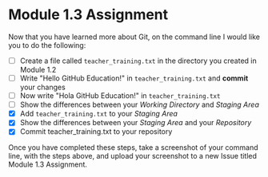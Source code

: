 # Module 1.3 Assignment

Now that you have learned more about Git, on the command line I would like you to do the following:

- [ ] Create a file called `teacher_training.txt` in the directory you created in Module 1.2
- [ ] Write "Hello GitHub Education!" in `teacher_training.txt` and **commit** your changes
- [ ] Now write "Hola GitHub Education!" in `teacher_training.txt`
- [ ] Show the differences between your _Working Directory_ and _Staging Area_
- [x] Add `teacher_training.txt` to your _Staging Area_
- [x] Show the differences between your _Staging Area_ and your _Repository_
- [x] Commit teacher_training.txt to your repository

Once you have completed these steps, take a screenshot of your command line, with the steps above, 
and upload your screenshot to a new Issue titled Module 1.3 Assignment.
